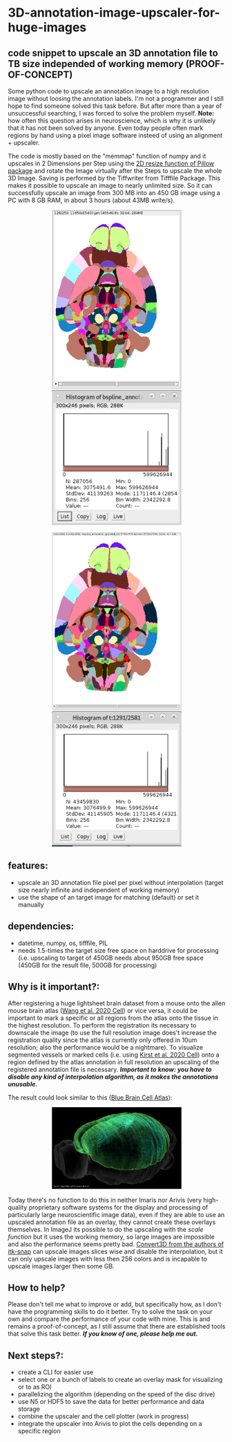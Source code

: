 # 3D-annotation-image-upscaler-for-huge-images
## code snippet to upscale an 3D annotation file to TB size independed of working memory (PROOF-OF-CONCEPT)

Some python code to upscale an annotation image to a high resolution image without loosing the annotation labels. I'm not a programmer and I still hope to find someone solved this task before. But after more than a year of unsuccessful searching, I was forced to solve the problem myself. **Note:** how often this question arises in neuroscience, which is why it is unlikely that it has not been solved by anyone. Even today people often mark regions by hand using a pixel image software insteed of using an alignment + upscaler.

The code is mostly based on the "memmap" function of numpy and it upscales in 2 Dimensions per Step using the [2D resize function of Pillow package](https://pillow.readthedocs.io/en/stable/reference/Image.html) and rotate the Image virtually after the Steps to upscale the whole 3D Image. Saving is performed by the Tiffwriter from Tifffile Package. This makes it possible to upscale an image to nearly unlimited size. So it can successfully upscale an image from 300 MB into an 450 GB image using a PC with 8 GB RAM, in about 3 hours (about 43MB write/s).

<p align="center">
<img src="https://github.com/SaibotMagd/3D-annotation-image-upscaler-for-huge-images/blob/main/3D-AIUdocs/src_image_example1.png" width="300">
<img src="https://github.com/SaibotMagd/3D-annotation-image-upscaler-for-huge-images/blob/main/3D-AIUdocs/src_image_hist_example1.png" width="300">
</p>
<p align="center">
<img src="https://github.com/SaibotMagd/3D-annotation-image-upscaler-for-huge-images/blob/main/3D-AIUdocs/tar_image_example1.png" width="300">
<img src="https://github.com/SaibotMagd/3D-annotation-image-upscaler-for-huge-images/blob/main/3D-AIUdocs/tar_image_hist_example1.png" width="300">
</p>

## features:

- upscale an 3D annotation file pixel per pixel without interpolation (target size nearly infinite and independent of working memory)
- use the shape of an target image for matching (default) or set it manually


## dependencies:

  - datetime, numpy, os, tifffile, PIL
  - needs 1.5-times the target size free space on harddrive for processing (i.e. upscaling to target of 450GB needs about 950GB free space (450GB for the result file, 500GB for processing) 
  
## Why is it important?:

After registering a huge lightsheet brain dataset from a mouse onto the allen mouse brain atlas ([Wang et al. 2020 Cell](https://doi.org/10.1016/j.cell.2020.04.007)) or vice versa, it could be important to mark a specific or all regions from the atlas onto the tissue in the highest resolution. To perform the registration its necessary to downscale the image (to use the full resolution image does't increase the registration quality since the atlas is currently only offered in 10um resolution; also the performance would be a nightmare). To visualize segmented vessels or marked cells (i.e. using [Kirst et al. 2020 Cell](https://doi.org/10.1016/j.cell.2020.01.028)) onto a region defined by the atlas annotation in full resolution an upscaling of the registered annotation file is necessary. ***Important to know: you have to disable any kind of interpolation algorithm, as it makes the annotations unusable.***

The result could look similar to this ([Blue Brain Cell Atlas](https://bbp.epfl.ch/nexus/cell-atlas/)):

<p align="center">
<a href="https://bbp.epfl.ch/nexus/cell-atlas/">
<img src="https://github.com/SaibotMagd/3D-annotation-image-upscaler-for-huge-images/blob/main/3D-AIUdocs/blue_brain_cell_atlas_example1.png" 
 alt="Blue Brain Cell Atlas Example" width="300" hspace="40"/></a>

Today there's no function to do this in neither Imaris nor Arivis (very high-quality proprietary software systems for the display and processing of particularly large neuroscientific image data), even if they are able to use an upscaled annotation file as an overlay, they cannot create these overlays themselves. In ImageJ its possible to do the upscaling with the *scale function* but it uses the working memory, so large images are impossible and also the performance seems pretty bad. [Convert3D from the authors of itk-snap](http://www.itksnap.org/pmwiki/pmwiki.php?n=Downloads.C3D) can upscale images slices wise and disable the interpolation, but it can only upscale images with less then 256 colors and is incapable to upscale images larger then some GB. 

## How to help?

Please don't tell me what to improve or add, but specifically how, as I don't have the programming skills to do it better. Try to solve the task on your own and compare the performance of your code with mine. This is and remains a proof-of-concept, as I still assume that there are established tools that solve this task better. ***If you know of one, please help me out.***

## Next steps?:

- create a CLI for easier use
- select one or a bunch of labels to create an overlay mask for visualizing or to as ROI
- parallelizing the algorithm (depending on the speed of the disc drive)
- use N5 or HDF5 to save the data for better performance and data storage
- combine the upscaler and the cell plotter (work in progress)
- integrate the upscaler into Arivis to plot the cells depending on a specific region
